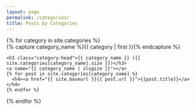 ```yaml
---
layout: page
permalink: /categories/
title: Posts by Categories
---
```


<div id="archives">
{% for category in site.categories %}
  <div class="archive-group">
    {% capture category_name %}{{ category | first }}{% endcapture %}
    <div id="#{{ category_name | slugize }}"></div>
    <p></p>

    <h3 class="category-head">{{ category_name }} ({{ site.categories[category_name].size }})</h3>
    <a name="{{ category_name | slugize }}"></a>
    {% for post in site.categories[category_name] %}
      <h4><a href="{{ site.baseurl }}{{ post.url }}">{{post.title}}</a></h4>
    {% endfor %}
  </div>
{% endfor %}
</div>

